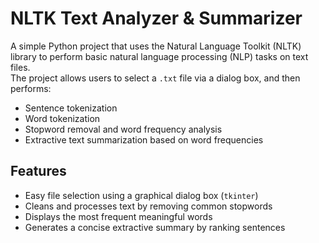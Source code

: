 # NLTK Text Analyzer & Summarizer

A simple Python project that uses the Natural Language Toolkit (NLTK) library to perform basic natural language processing (NLP) tasks on text files.  
The project allows users to select a `.txt` file via a dialog box, and then performs:

- Sentence tokenization
- Word tokenization
- Stopword removal and word frequency analysis
- Extractive text summarization based on word frequencies

## Features

- Easy file selection using a graphical dialog box (`tkinter`)
- Cleans and processes text by removing common stopwords
- Displays the most frequent meaningful words
- Generates a concise extractive summary by ranking sentences

